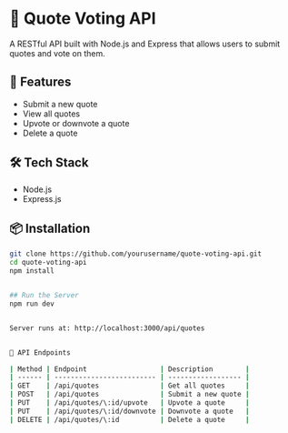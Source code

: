 # 📜 Quote Voting API

A RESTful API built with Node.js and Express that allows users to submit quotes and vote on them.

## 🚀 Features

- Submit a new quote
- View all quotes
- Upvote or downvote a quote
- Delete a quote

## 🛠 Tech Stack

- Node.js
- Express.js

## 📦 Installation

```bash
git clone https://github.com/yourusername/quote-voting-api.git
cd quote-voting-api
npm install


## Run the Server
npm run dev


Server runs at: http://localhost:3000/api/quotes


📡 API Endpoints

| Method | Endpoint                  | Description        |
| ------ | ------------------------- | ------------------ |
| GET    | /api/quotes               | Get all quotes     |
| POST   | /api/quotes               | Submit a new quote |
| PUT    | /api/quotes/\:id/upvote   | Upvote a quote     |
| PUT    | /api/quotes/\:id/downvote | Downvote a quote   |
| DELETE | /api/quotes/\:id          | Delete a quote     |

